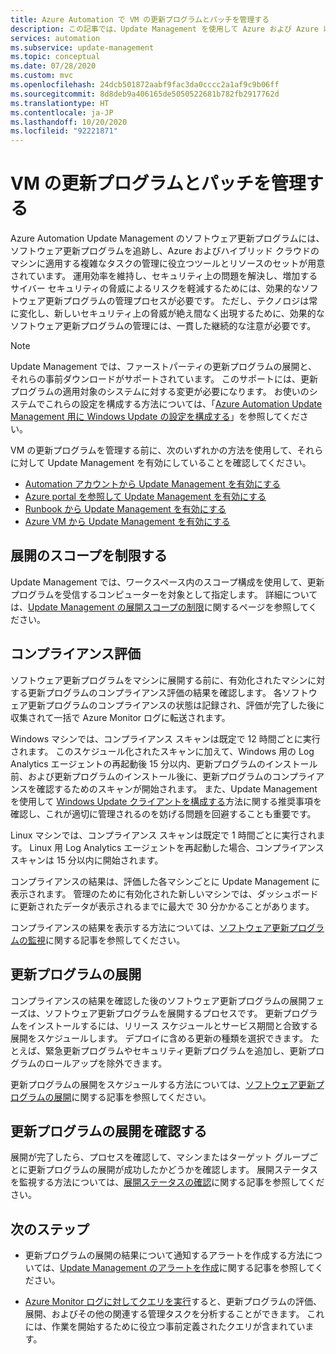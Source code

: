 ```yaml
---
title: Azure Automation で VM の更新プログラムとパッチを管理する
description: この記事では、Update Management を使用して Azure および Azure 以外の VM の更新プログラムとパッチを管理する方法を説明します。
services: automation
ms.subservice: update-management
ms.topic: conceptual
ms.date: 07/28/2020
ms.custom: mvc
ms.openlocfilehash: 24dcb501872aabf9fac3da0cccc2a1af9c9b06ff
ms.sourcegitcommit: 8d8deb9a406165de5050522681b782fb2917762d
ms.translationtype: HT
ms.contentlocale: ja-JP
ms.lasthandoff: 10/20/2020
ms.locfileid: "92221871"
---
```

# <a name="manage-updates-and-patches-for-your-vms"></a>VM の更新プログラムとパッチを管理する

Azure Automation Update Management のソフトウェア更新プログラムには、ソフトウェア更新プログラムを追跡し、Azure およびハイブリッド クラウドのマシンに適用する複雑なタスクの管理に役立つツールとリソースのセットが用意されています。 運用効率を維持し、セキュリティ上の問題を解決し、増加するサイバー セキュリティの脅威によるリスクを軽減するためには、効果的なソフトウェア更新プログラムの管理プロセスが必要です。 ただし、テクノロジは常に変化し、新しいセキュリティ上の脅威が絶え間なく出現するために、効果的なソフトウェア更新プログラムの管理には、一貫した継続的な注意が必要です。

> [!NOTE]
> Update Management では、ファーストパーティの更新プログラムの展開と、それらの事前ダウンロードがサポートされています。 このサポートには、更新プログラムの適用対象のシステムに対する変更が必要になります。 お使いのシステムでこれらの設定を構成する方法については、「[Azure Automation Update Management 用に Windows Update の設定を構成する](configure-wuagent.md)」を参照してください。

VM の更新プログラムを管理する前に、次のいずれかの方法を使用して、それらに対して Update Management を有効にしていることを確認してください。

* [Automation アカウントから Update Management を有効にする](enable-from-automation-account.md)
* [Azure portal を参照して Update Management を有効にする](enable-from-portal.md)
* [Runbook から Update Management を有効にする](enable-from-runbook.md)
* [Azure VM から Update Management を有効にする](enable-from-vm.md)

## <a name="limit-the-scope-for-the-deployment"></a><a name="scope-configuration"></a>展開のスコープを制限する

Update Management では、ワークスペース内のスコープ構成を使用して、更新プログラムを受信するコンピューターを対象として指定します。 詳細については、[Update Management の展開スコープの制限](scope-configuration.md)に関するページを参照してください。

## <a name="compliance-assessment"></a>コンプライアンス評価

ソフトウェア更新プログラムをマシンに展開する前に、有効化されたマシンに対する更新プログラムのコンプライアンス評価の結果を確認します。 各ソフトウェア更新プログラムのコンプライアンスの状態は記録され、評価が完了した後に収集されて一括で Azure Monitor ログに転送されます。

Windows マシンでは、コンプライアンス スキャンは既定で 12 時間ごとに実行されます。 このスケジュール化されたスキャンに加えて、Windows 用の Log Analytics エージェントの再起動後 15 分以内、更新プログラムのインストール前、および更新プログラムのインストール後に、更新プログラムのコンプライアンスを確認するためのスキャンが開始されます。 また、Update Management を使用して [Windows Update クライアントを構成する](configure-wuagent.md)方法に関する推奨事項を確認し、これが適切に管理されるのを妨げる問題を回避することも重要です。

Linux マシンでは、コンプライアンス スキャンは既定で 1 時間ごとに実行されます。 Linux 用 Log Analytics エージェントを再起動した場合、コンプライアンス スキャンは 15 分以内に開始されます。

コンプライアンスの結果は、評価した各マシンごとに Update Management に表示されます。 管理のために有効化された新しいマシンでは、ダッシュボードに更新されたデータが表示されるまでに最大で 30 分かかることがあります。

コンプライアンスの結果を表示する方法については、[ソフトウェア更新プログラムの監視](view-update-assessments.md)に関する記事を参照してください。

## <a name="deploy-updates"></a>更新プログラムの展開

コンプライアンスの結果を確認した後のソフトウェア更新プログラムの展開フェーズは、ソフトウェア更新プログラムを展開するプロセスです。 更新プログラムをインストールするには、リリース スケジュールとサービス期間と合致する展開をスケジュールします。 デプロイに含める更新の種類を選択できます。 たとえば、緊急更新プログラムやセキュリティ更新プログラムを追加し、更新プログラムのロールアップを除外できます。

更新プログラムの展開をスケジュールする方法については、[ソフトウェア更新プログラムの展開](deploy-updates.md)に関する記事を参照してください。

## <a name="review-update-deployments"></a>更新プログラムの展開を確認する

展開が完了したら、プロセスを確認して、マシンまたはターゲット グループごとに更新プログラムの展開が成功したかどうかを確認します。 展開ステータスを監視する方法については、[展開ステータスの確認](deploy-updates.md#check-deployment-status)に関する記事を参照してください。

## <a name="next-steps"></a>次のステップ

* 更新プログラムの展開の結果について通知するアラートを作成する方法については、[Update Management のアラートを作成](configure-alerts.md)に関する記事を参照してください。

* [Azure Monitor ログに対してクエリを実行](query-logs.md)すると、更新プログラムの評価、展開、およびその他の関連する管理タスクを分析することができます。 これには、作業を開始するために役立つ事前定義されたクエリが含まれています。